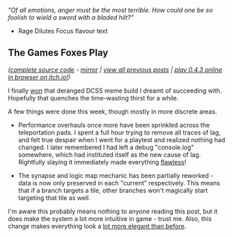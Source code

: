 *"Of all emotions, anger must be the most terrible. How could one be so foolish to wield a sword with a bladed hilt?"*

- Rage Dilutes Focus flavour text

## The Games Foxes Play
*([complete source code](https://github.com/Oneirical/The-Games-Foxes-Play) - [mirror](https://codeberg.org/Oneirical/The-Games-Foxes-Play) | [view all previous posts](https://github.com/Oneirical/The-Games-Foxes-Play/tree/main/design/Development%20Logs) | [play 0.4.3 online in browser on itch.io!](https://oneirical.itch.io/tgfp))*

I finally [won]() that deranged DCSS meme build I dreamt of succeeding with. Hopefully that quenches the time-wasting thirst for a while.

A few things were done this week, though mostly in more discrete areas.

* Performance overhauls once more have been sprinkled across the teleportation pads. I spent a full hour trying to remove all traces of lag, and felt true despair when I went for a playtest and realized nothing had changed. I later remembered I had left a debug "console.log" somewhere, which had instituted itself as the new cause of lag. Rightfully slaying it immediately made everything [flawless]()!

* The synapse and logic map mechanic has been partially reworked - data is now only preserved in each "current" respectively. This means that if a branch targets a tile, other branches won't magically start targeting that tile as well.

I'm aware this probably means nothing to anyone reading this post, but it does make the system a lot more intuitive in game - trust me. Also, this change makes everything look a [lot more elegant than before]().

